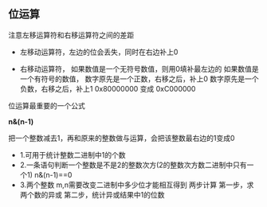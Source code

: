 ## 位运算


注意左移运算符和右移运算符之间的差距

- 左移动运算符，左边的位会丢失，同时在右边补上0

- 右移动运算符，
  如果数值是一个无符号数值，则用0填补最左边的
  如果数值是一个有符号的数值，
                       数字原先是一个正数，右移之后，补上0
                       数字原先是一个负数，右移之后，补上1      0x80000000 变成 0xC000000


位运算最重要的一个公式

**n&(n-1)**

把一个整数减去1，再和原来的整数做与运算，会把该整数最右边的1变成0

- 1.可用于统计整数二进制中1的个数
- 2.一条语句判断一个整数是不是2的整数次方(2的整数次方数二进制中只有一个1)  n&(n-1)==0
- 3.两个整数 m,n需要改变二进制中多少位才能相互得到
    两步计算  第一步，求两个数的异或
             第二步，统计异或结果中1的位数